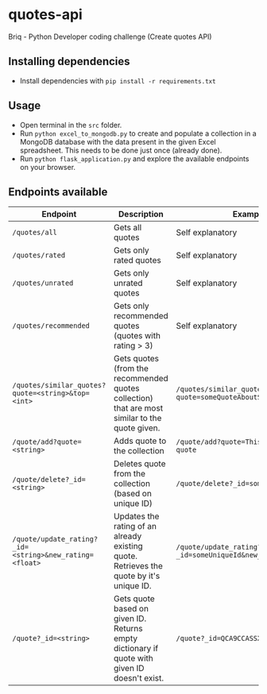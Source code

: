 # quotes-api
Briq - Python Developer coding challenge (Create quotes API)

## Installing dependencies
- Install dependencies with `pip install -r requirements.txt`

## Usage
- Open terminal in the `src` folder.
- Run `python excel_to_mongodb.py` to create and populate a collection in a MongoDB database with the data present in the given Excel spreadsheet. This needs to be done just once (already done).
- Run `python flask_application.py` and explore the available endpoints on your browser.

## Endpoints available
| Endpoint | Description | Example | isIdempotent |
|--|--|--|--|
| `/quotes/all` | Gets all quotes | Self explanatory | True |
| `/quotes/rated` | Gets only rated quotes  | Self explanatory | True |
| `/quotes/unrated` | Gets only unrated quotes | Self explanatory | True |
| `/quotes/recommended` | Gets only recommended quotes (quotes with rating > 3) | Self explanatory | True |
| `/quotes/similar_quotes?quote=<string>&top=<int>` | Gets quotes (from the recommended quotes collection) that are most similar to the quote given. |  `/quotes/similar_quotes?quote=someQuoteAboutSomething&top=20` | True |
| `/quote/add?quote=<string>` | Adds quote to the collection |  `/quote/add?quote=This is my new quote` | False |
| `/quote/delete?_id=<string>` | Deletes quote from the collection (based on unique ID) | `/quote/delete?_id=someUniqueId` | False |
| `/quote/update_rating?_id=<string>&new_rating=<float>` | Updates the rating of an already existing quote. Retrieves the quote by it's unique ID. | `/quote/update_rating?_id=someUniqueId&new_rating=4.3` | False |
| `/quote?_id=<string>` | Gets quote based on given ID. Returns empty dictionary if quote with given ID doesn't exist. | `/quote?_id=QCA9CCASSX5Y` | True |